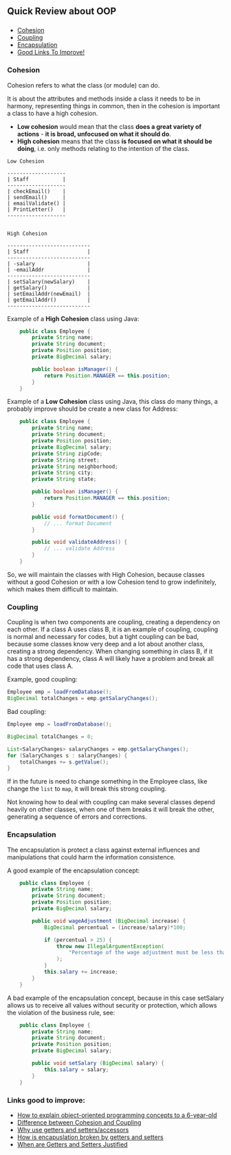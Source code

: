 ## Quick Review about OOP

###

- [Cohesion](#cohesion)
- [Coupling](#coupling)
- [Encapsulation](#encapsulation)
- [Good Links To Improve!](#links-good-to-improve)

### Cohesion

Cohesion refers to what the class (or module) can do.

It is about the attributes and methods inside a class it needs to be in harmony, representing things in common, then in the cohesion is important a class to have a high cohesion.

- **Low cohesion** would mean that the class **does a great variety of actions** - **it is broad, unfocused on what it should do**.
- **High cohesion** means that the class **is focused on what it should be doing**, i.e. only methods relating to the intention of the class.

```
Low Cohesion

-------------------
| Staff           |
-------------------
| checkEmail()    |
| sendEmail()     |
| emailValidate() |
| PrintLetter()   |
-------------------


High Cohesion

---------------------------
| Staff                   |
---------------------------
| -salary                 |
| -emailAddr              |
---------------------------
| setSalary(newSalary)    |
| getSalary()             |
| setEmailAddr(newEmail)  |
| getEmailAddr()          |
---------------------------
```

Example of a **High Cohesion** class using Java:

```java
    public class Employee {
        private String name;
        private String document;
        private Position position;
        private BigDecimal salary;

        public boolean isManager() {
            return Position.MANAGER == this.position;
        }
    }
```

Example of a **Low Cohesion** class using Java, this class do many things, a probably improve should be create a new class for Address:

```java
    public class Employee {
        private String name;
        private String document;
        private Position position;
        private BigDecimal salary;
        private String zipCode;
        private String street;
        private String neighborhood;
        private String city;
        private String state;

        public boolean isManager() {
            return Position.MANAGER == this.position;
        }

        public void formatDocument() {
            // ... format Document
        }

        public void validateAddress() {
            // ... validate Address
        }
    }
```

So, we will maintain the classes with High Cohesion, because classes without a good Cohesion or with a low Cohesion tend to grow indefinitely, which makes them difficult to maintain.

### Coupling

Coupling is when two components are coupling, creating a dependency on each other. If a class A uses class B, it is an example of coupling, coupling is normal and necessary for codes, but a tight coupling can be bad, because some classes know very deep and a lot about another class, creating a strong dependency. When changing something in class B, if it has a strong dependency, class A will likely have a problem and break all code that uses class A.

Example, good coupling:

```java
Employee emp = loadFromDatabase();
BigDecimal totalChanges = emp.getSalaryChanges();
```

Bad coupling:

```java
Employee emp = loadFromDatabase();

BigDecimal totalChanges = 0;

List<SalaryChanges> salaryChanges = emp.getSalaryChanges();
for (SalaryChanges s : salaryChanges) {
    totalChanges += s.getValue();
}
```

If in the future is need to change something in the Employee class, like change the `list` to `map`, it will break this strong coupling.

Not knowing how to deal with coupling can make several classes depend heavily on other classes, when one of them breaks it will break the other, generating a sequence of errors and corrections.

### Encapsulation

The encapsulation is protect a class against external influences and manipulations that could harm the information consistence.

A good example of the encapsulation concept:

```java
    public class Employee {
        private String name;
        private String document;
        private Position position;
        private BigDecimal salary;

        public void wageAdjustment (BigDecimal increase) {
            BigDecimal percentual = (increase/salary)*100;

            if (percentual > 25) {
                throw new IllegalArgumentException(
                    "Percentage of the wage adjustment must be less than 25%"
                );
            }
            this.salary += increase;
        }
    }
```

A bad example of the encapsulation concept, because in this case setSalary allows us to receive all values without security or protection, which allows the violation of the business rule, see:

```java
    public class Employee {
        private String name;
        private String document;
        private Position position;
        private BigDecimal salary;

        public void setSalary (BigDecimal salary) {
            this.salary = salary;
        }
    }
```

### Links good to improve:

- [How to explain object-oriented programming concepts to a 6-year-old](https://www.freecodecamp.org/news/object-oriented-programming-concepts-21bb035f7260/)
- [Difference between Cohesion and Coupling](https://stackoverflow.com/questions/3085285/difference-between-cohesion-and-coupling)
- [Why use getters and setters/accessors](https://stackoverflow.com/questions/1568091/why-use-getters-and-setters-accessors)
- [How is encapuslation broken by getters and setters](https://softwareengineering.stackexchange.com/questions/297488/how-is-encapsulation-broken-by-getters-setters-even-when-using-mvc-model)
- [When are Getters and Setters Justified](https://softwareengineering.stackexchange.com/questions/21802/when-are-getters-and-setters-justified)
